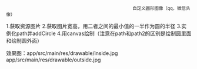                                                     自定义圆形图像（qq，微信头像）

1.获取资源图片
2.获取图片宽高，用二者之间的最小值的一半作为圆的半径
3.实例化path并addCircle
4.用canvas绘制（注意在path和path2的区别是绘制圆里面和绘制圆外面）

效果图：app/src/main/res/drawable/inside.jpg
       app/src/main/res/drawable/outside.jpg
